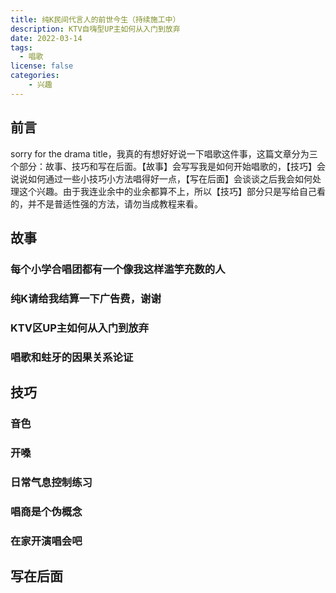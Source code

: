 ```yaml
---
title: 纯K民间代言人的前世今生（持续施工中）
description: KTV自嗨型UP主如何从入门到放弃
date: 2022-03-14
tags:
  - 唱歌
license: false
categories:
    - 兴趣
---
```

## 前言
sorry for the drama title，我真的有想好好说一下唱歌这件事，这篇文章分为三个部分：故事、技巧和写在后面。【故事】会写写我是如何开始唱歌的，【技巧】会说说如何通过一些小技巧小方法唱得好一点，【写在后面】会谈谈之后我会如何处理这个兴趣。由于我连业余中的业余都算不上，所以【技巧】部分只是写给自己看的，并不是普适性强的方法，请勿当成教程来看。

## 故事
### 每个小学合唱团都有一个像我这样滥竽充数的人

### 纯K请给我结算一下广告费，谢谢

### KTV区UP主如何从入门到放弃

### 唱歌和蛀牙的因果关系论证


## 技巧

### 音色

### 开嗓

### 日常气息控制练习

### 唱商是个伪概念

### 在家开演唱会吧

## 写在后面


